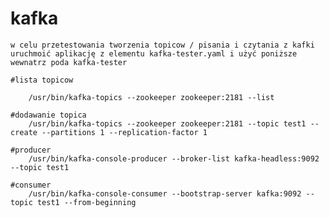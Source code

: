 # kafka

    w celu przetestowania tworzenia topicow / pisania i czytania z kafki uruchmoić aplikację z elementu kafka-tester.yaml i użyć poniższe wewnatrz poda kafka-tester

	#lista topicow

        /usr/bin/kafka-topics --zookeeper zookeeper:2181 --list
 	
 	#dodawanie topica
        /usr/bin/kafka-topics --zookeeper zookeeper:2181 --topic test1 --create --partitions 1 --replication-factor 1

 	#producer
        /usr/bin/kafka-console-producer --broker-list kafka-headless:9092 --topic test1

 	#consumer
        /usr/bin/kafka-console-consumer --bootstrap-server kafka:9092 --topic test1 --from-beginning
